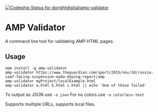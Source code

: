 [ ![Codeship Status for dorightdigital/amp-validator](https://codeship.com/projects/872f9fe0-6bc2-0133-b63d-0e105eb8924a/status?branch=master)](https://codeship.com/projects/115332)

AMP Validator
===

A command line tool for validating AMP HTML pages.

Usage
---

```
npm install -g amp-validator
amp-validator https://www.theguardian.com/sport/2015/nov/10/russia-iaaf-facing-suspension-wada-doping-report/amp
amp-validator myProject/localExample.html
amp-validator a.html b.html c.html || echo 'One of those failed'
```

To output as JSON use `-o json`
For no colors use `-o colorless-text`

Supports multiple URLs, supports local files.

